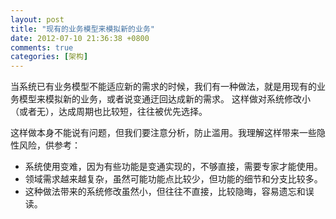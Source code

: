 ```yaml
---
layout: post
title: "现有的业务模型来模拟新的业务"
date: 2012-07-10 21:36:38 +0800
comments: true
categories: [架构]
---
```



当系统已有业务模型不能适应新的需求的时候，我们有一种做法，就是用现有的业务模型来模拟新的业务，或者说变通迂回达成新的需求。
这样做对系统修改小（或者无），达成周期也比较短，往往被优先选择。

<!-- more -->

这样做本身不能说有问题，但我们要注意分析，防止滥用。我理解这样带来一些隐性风险，供参考：

* 系统使用变难，因为有些功能是变通实现的，不够直接，需要专家才能使用。
* 领域需求越来越复杂，虽然可能功能点比较少，但功能的细节和分支比较多。
* 这种做法带来的系统修改虽然小，但往往不直接，比较隐晦，容易遗忘和误读。
